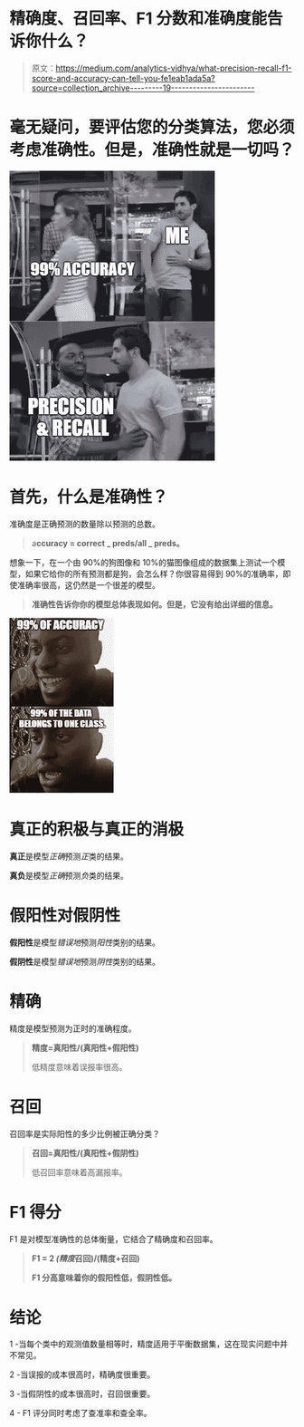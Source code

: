 # 精确度、召回率、F1 分数和准确度能告诉你什么？

> 原文：<https://medium.com/analytics-vidhya/what-precision-recall-f1-score-and-accuracy-can-tell-you-fe1eab1ada5a?source=collection_archive---------19----------------------->

# 毫无疑问，要评估您的分类算法，您必须考虑准确性。但是，准确性就是一切吗？

![](img/9bdefdb6ab9231b75ce760325499cbf9.png)

# 首先，什么是准确性？

准确度是正确预测的数量除以预测的总数。

> a**ccuracy = correct _ preds/all _ preds。**

想象一下，在一个由 90%的狗图像和 10%的猫图像组成的数据集上测试一个模型，如果它给你的所有预测都是狗，会怎么样？你很容易得到 90%的准确率，即使准确率很高，这仍然是一个很差的模型。

> **准确性告诉你你的模型总体表现如何。但是，它没有给出详细的信息。**

![](img/40228806eee94e0f42beb936579635cc.png)

# 真正的积极与真正的消极

**真正**是模型*正确*预测*正*类的结果。

**真负**是模型*正确*预测*负*类的结果。

# 假阳性对假阴性

**假阳性**是模型*错误地*预测*阳性*类别的结果。

**假阴性**是模型*错误地*预测*阴性*类别的结果。

# 精确

精度是模型预测为正时的准确程度。

> **精度=真阳性/(真阳性+假阳性)**
> 
> 低精度意味着误报率很高。

# **召回**

召回率是实际阳性的多少比例被正确分类？

> **召回=真阳性/(真阳性+假阴性)**
> 
> 低召回率意味着高漏报率。

# **F1 得分**

F1 是对模型准确性的总体衡量，它结合了精确度和召回率。

> **F1 = 2 *(精度*召回)/(精度+召回)**
> 
> **F1 分高意味着你的假阳性低，假阴性低。**

# **结论**

1 -当每个类中的观测值数量相等时，精度适用于平衡数据集，这在现实问题中并不常见。

2 -当误报的成本很高时，精确度很重要。

3 -当假阴性的成本很高时，召回很重要。

4 - F1 评分同时考虑了查准率和查全率。